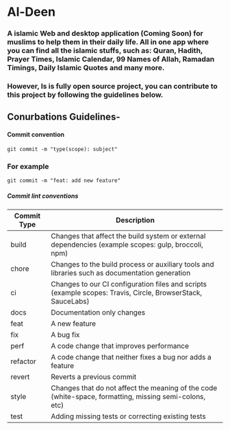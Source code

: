 # Al-Deen 
###  A islamic Web and desktop application (Coming Soon)  for muslims to help them in their daily life. All in one app where you can find all the islamic stuffs, such as: Quran, Hadith, Prayer Times,  Islamic Calendar,    99 Names of Allah, Ramadan Timings,   Daily Islamic Quotes and many more. 


### However,  Is is fully open source project, you can contribute to this project by following the guidelines below.

## Conurbations Guidelines-

#### Commit convention
```
git commit -m "type(scope): subject"
```


### For example
```
git commit -m "feat: add new feature"
```

##### Commit lint conventions

| Commit Type | Description                                                                                                 |
| ----------- | ----------------------------------------------------------------------------------------------------------- |
| build       | Changes that affect the build system or external dependencies (example scopes: gulp, broccoli, npm)         |
| chore       | Changes to the build process or auxiliary tools and libraries such as documentation generation              |
| ci          | Changes to our CI configuration files and scripts (example scopes: Travis, Circle, BrowserStack, SauceLabs) |
| docs        | Documentation only changes                                                                                  |
| feat        | A new feature                                                                                               |
| fix         | A bug fix                                                                                                   |
| perf        | A code change that improves performance                                                                     |
| refactor    | A code change that neither fixes a bug nor adds a feature                                                   |
| revert      | Reverts a previous commit                                                                                   |
| style       | Changes that do not affect the meaning of the code (white-space, formatting, missing semi-colons, etc)      |
| test        | Adding missing tests or correcting existing tests                                                           |

